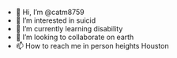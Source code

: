 - 👋 Hi, I’m @catm8759
- 👀 I’m interested in suicid
- 🌱 I’m currently learning disability 
- 💞️ I’m looking to collaborate on earth
- 📫 How to reach me in person heights Houston 

<!---
catm8759/catm8759 is a ✨ special ✨ repository because its `README.md` (this file) appears on your GitHub profile.
You can click the Preview link to take a look at your changes.
--->
